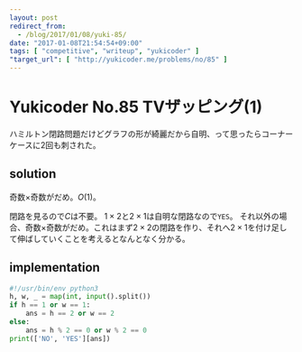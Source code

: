 ```yaml
---
layout: post
redirect_from:
  - /blog/2017/01/08/yuki-85/
date: "2017-01-08T21:54:54+09:00"
tags: [ "competitive", "writeup", "yukicoder" ]
"target_url": [ "http://yukicoder.me/problems/no/85" ]
---
```


# Yukicoder No.85 TVザッピング(1)

ハミルトン閉路問題だけどグラフの形が綺麗だから自明、って思ったらコーナーケースに$2$回も刺された。

## solution

奇数$\times$奇数がだめ。$O(1)$。

閉路を見るので$C$は不要。
$1 \times 2$と$2 \times 1$は自明な閉路なので`YES`。
それ以外の場合、奇数$\times$奇数がだめ。これはまず$2 \times 2$の閉路を作り、それへ$2 \times 1$を付け足して伸ばしていくことを考えるとなんとなく分かる。

## implementation

``` python
#!/usr/bin/env python3
h, w, _ = map(int, input().split())
if h == 1 or w == 1:
    ans = h == 2 or w == 2
else:
    ans = h % 2 == 0 or w % 2 == 0
print(['NO', 'YES'][ans])
```
